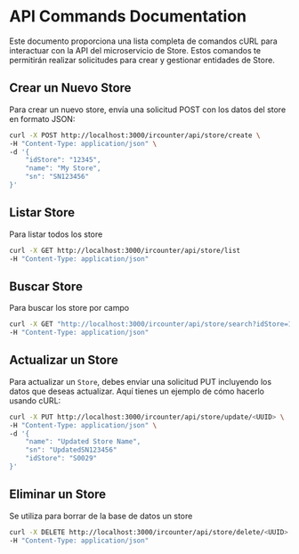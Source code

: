 # API Commands Documentation

Este documento proporciona una lista completa de comandos cURL para interactuar con la API del microservicio de Store. Estos comandos te permitirán realizar solicitudes para crear y gestionar entidades de Store.

## Crear un Nuevo Store

Para crear un nuevo store, envía una solicitud POST con los datos del store en formato JSON:

```bash
curl -X POST http://localhost:3000/ircounter/api/store/create \
-H "Content-Type: application/json" \
-d '{
    "idStore": "12345",
    "name": "My Store",
    "sn": "SN123456"
}'
```

## Listar Store

Para listar todos los store

```bash
curl -X GET http://localhost:3000/ircounter/api/store/list
-H "Content-Type: application/json"
```
## Buscar Store

Para buscar los store por campo 

```bash
curl -X GET "http://localhost:3000/ircounter/api/store/search?idStore=12345&name=My Store&sn=SN123456" 
-H "Content-Type: application/json"
```

## Actualizar un Store

Para actualizar un `Store`, debes enviar una solicitud PUT incluyendo los datos que deseas actualizar. Aquí tienes un ejemplo de cómo hacerlo usando cURL:

```bash
curl -X PUT http://localhost:3000/ircounter/api/store/update/<UUID> \
-H "Content-Type: application/json" \
-d '{
    "name": "Updated Store Name",
    "sn": "UpdatedSN123456"
    "idStore": "S0029"
}'
```

## Eliminar un Store

Se utiliza para borrar de la base de datos un store

```bash
curl -X DELETE http://localhost:3000/ircounter/api/store/delete/<UUID> \
-H "Content-Type: application/json"
```





